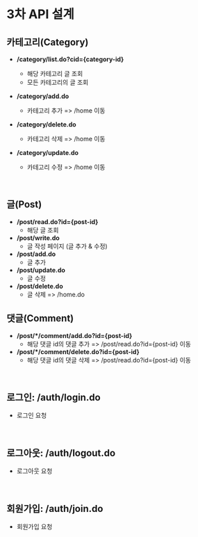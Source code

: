 # 3차 API 설계

## 카테고리(Category)

* **/category/list.do?cid={category-id}**
  * 해당 카테고리 글 조회
  * 모든 카테고리의 글 조회

* **/category/add.do**
  * 카테고리 추가 => /home 이동
* **/category/delete.do**
  * 카테고리 삭제 => /home 이동
* **/category/update.do**
  * 카테고리 수정 => /home 이동

<br>

## 글(Post)

* **/post/read.do?id={post-id}**
  * 해당 글 조회
* **/post/write.do**
  * 글 작성 페이지 (글 추가 & 수정)
* **/post/add.do**
  * 글 추가
* **/post/update.do**
  * 글 수정
* **/post/delete.do**
  * 글 삭제 => /home.do

## 댓글(Comment)

* **/post/*/comment/add.do?id={post-id}**
  * 해당 댓글 id의 댓글 추가 => /post/read.do?id={post-id} 이동
* **/post/*/comment/delete.do?id={post-id}**
  * 해당 댓글 id의 댓글 삭제 => /post/read.do?id={post-id} 이동

<br>

## 로그인: /auth/login.do

* 로그인 요청

<br>

## 로그아웃: /auth/logout.do

* 로그아웃 요청

<br>

## 회원가입: /auth/join.do

* 회원가입 요청